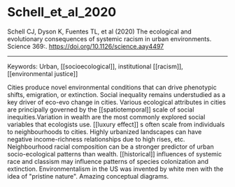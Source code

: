 # Schell_et_al_2020

Schell CJ, Dyson K, Fuentes TL, et al (2020) The ecological and evolutionary consequences of systemic racism in urban environments. Science 369:. <https://doi.org/10.1126/science.aay4497>


---

Keywords: Urban, [[socioecological]], institutional [[racism]], [[environmental justice]]	 

Cities produce novel environmental conditions that can drive phenotypic shifts, emigration, or extinction. Social inequality remains understudied as a key driver of eco-evo change in cities. Various ecological attributes in cities are principally governed by the [[spatiotemporal]] scale of social inequities.Variation in wealth are the most commonly explored social variables that ecologists use. [[luxury effect]] s often scale from individuals to neighbourhoods to cities. Highly urbanized landscapes can have negative income-richness relationships due to high rises, etc.  Neighbourhood racial composition can be a stronger predictor of urban socio-ecological patterns than wealth. [[historical]] influences of systemic race and classism may influence patterns of species colonization and extinction. Environmentalism in the US was invented by white men with the idea of "pristine nature". Amazing conceptual diagrams.

